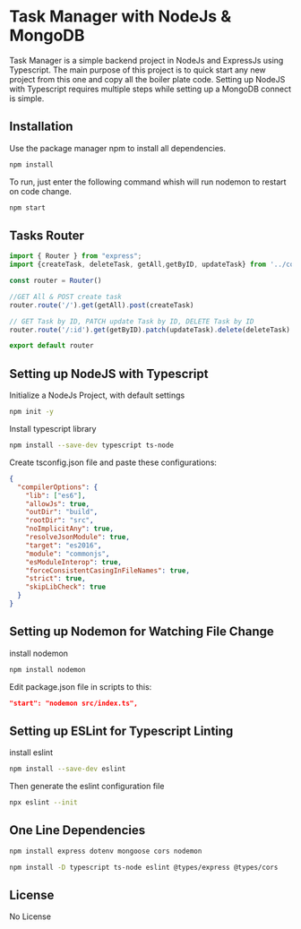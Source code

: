 # Task Manager with NodeJs & MongoDB

Task Manager is a simple backend project in NodeJs and ExpressJs using Typescript. The main purpose of this project is to quick start any new project from this one and copy all the boiler plate code. Setting up NodeJS with Typescript requires multiple steps while setting up a MongoDB connect is simple.
## Installation

Use the package manager npm to install all dependencies.

```bash
npm install
```
To run, just enter the following command whish will run nodemon to restart on code change.

```bash
npm start
```

## Tasks Router

```typescript
import { Router } from "express";
import {createTask, deleteTask, getAll,getByID, updateTask} from '../controllers/Tasks'

const router = Router()

//GET All & POST create task
router.route('/').get(getAll).post(createTask) 

// GET Task by ID, PATCH update Task by ID, DELETE Task by ID  
router.route('/:id').get(getByID).patch(updateTask).delete(deleteTask)

export default router 
```

## Setting up NodeJS with Typescript

Initialize a NodeJs Project, with default settings

```bash
npm init -y
```
Install typescript library

```bash
npm install --save-dev typescript ts-node
```
Create tsconfig.json file and paste these configurations:

```json
{
  "compilerOptions": {
    "lib": ["es6"],
    "allowJs": true,
    "outDir": "build",
    "rootDir": "src",
    "noImplicitAny": true,
    "resolveJsonModule": true,
    "target": "es2016", 
    "module": "commonjs", 
    "esModuleInterop": true,
    "forceConsistentCasingInFileNames": true, 
    "strict": true, 
    "skipLibCheck": true
  }
}
```

## Setting up Nodemon for Watching File Change

install nodemon

```bash
npm install nodemon
```
Edit package.json file in scripts to this:

```json
"start": "nodemon src/index.ts",
```
## Setting up ESLint for Typescript Linting

install eslint

```bash
npm install --save-dev eslint
```
Then generate the eslint configuration file

```bash
npx eslint --init
```
## One Line Dependencies

```bash
npm install express dotenv mongoose cors nodemon
```
```bash
npm install -D typescript ts-node eslint @types/express @types/cors
```

## License

No License

